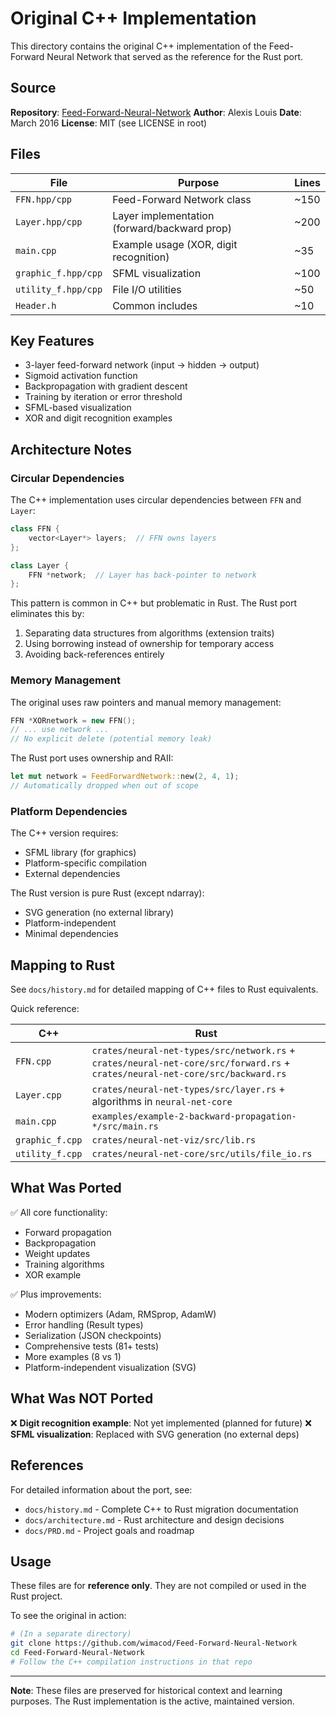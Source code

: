 # Original C++ Implementation

This directory contains the original C++ implementation of the Feed-Forward Neural Network that served as the reference for the Rust port.

## Source

**Repository**: [Feed-Forward-Neural-Network](https://github.com/wimacod/Feed-Forward-Neural-Network)
**Author**: Alexis Louis
**Date**: March 2016
**License**: MIT (see LICENSE in root)

## Files

| File | Purpose | Lines |
|------|---------|-------|
| `FFN.hpp/cpp` | Feed-Forward Network class | ~150 |
| `Layer.hpp/cpp` | Layer implementation (forward/backward prop) | ~200 |
| `main.cpp` | Example usage (XOR, digit recognition) | ~35 |
| `graphic_f.hpp/cpp` | SFML visualization | ~100 |
| `utility_f.hpp/cpp` | File I/O utilities | ~50 |
| `Header.h` | Common includes | ~10 |

## Key Features

- 3-layer feed-forward network (input → hidden → output)
- Sigmoid activation function
- Backpropagation with gradient descent
- Training by iteration or error threshold
- SFML-based visualization
- XOR and digit recognition examples

## Architecture Notes

### Circular Dependencies

The C++ implementation uses circular dependencies between `FFN` and `Layer`:

```cpp
class FFN {
    vector<Layer*> layers;  // FFN owns layers
};

class Layer {
    FFN *network;  // Layer has back-pointer to network
};
```

This pattern is common in C++ but problematic in Rust. The Rust port eliminates this by:
1. Separating data structures from algorithms (extension traits)
2. Using borrowing instead of ownership for temporary access
3. Avoiding back-references entirely

### Memory Management

The original uses raw pointers and manual memory management:

```cpp
FFN *XORnetwork = new FFN();
// ... use network ...
// No explicit delete (potential memory leak)
```

The Rust port uses ownership and RAII:

```rust
let mut network = FeedForwardNetwork::new(2, 4, 1);
// Automatically dropped when out of scope
```

### Platform Dependencies

The C++ version requires:
- SFML library (for graphics)
- Platform-specific compilation
- External dependencies

The Rust version is pure Rust (except ndarray):
- SVG generation (no external library)
- Platform-independent
- Minimal dependencies

## Mapping to Rust

See `docs/history.md` for detailed mapping of C++ files to Rust equivalents.

Quick reference:

| C++ | Rust |
|-----|------|
| `FFN.cpp` | `crates/neural-net-types/src/network.rs` + `crates/neural-net-core/src/forward.rs` + `crates/neural-net-core/src/backward.rs` |
| `Layer.cpp` | `crates/neural-net-types/src/layer.rs` + algorithms in `neural-net-core` |
| `main.cpp` | `examples/example-2-backward-propagation-*/src/main.rs` |
| `graphic_f.cpp` | `crates/neural-net-viz/src/lib.rs` |
| `utility_f.cpp` | `crates/neural-net-core/src/utils/file_io.rs` |

## What Was Ported

✅ All core functionality:
- Forward propagation
- Backpropagation
- Weight updates
- Training algorithms
- XOR example

✅ Plus improvements:
- Modern optimizers (Adam, RMSprop, AdamW)
- Error handling (Result types)
- Serialization (JSON checkpoints)
- Comprehensive tests (81+ tests)
- More examples (8 vs 1)
- Platform-independent visualization (SVG)

## What Was NOT Ported

❌ **Digit recognition example**: Not yet implemented (planned for future)
❌ **SFML visualization**: Replaced with SVG generation (no external deps)

## References

For detailed information about the port, see:
- `docs/history.md` - Complete C++ to Rust migration documentation
- `docs/architecture.md` - Rust architecture and design decisions
- `docs/PRD.md` - Project goals and roadmap

## Usage

These files are for **reference only**. They are not compiled or used in the Rust project.

To see the original in action:
```bash
# (In a separate directory)
git clone https://github.com/wimacod/Feed-Forward-Neural-Network
cd Feed-Forward-Neural-Network
# Follow the C++ compilation instructions in that repo
```

---

**Note**: These files are preserved for historical context and learning purposes. The Rust implementation is the active, maintained version.

